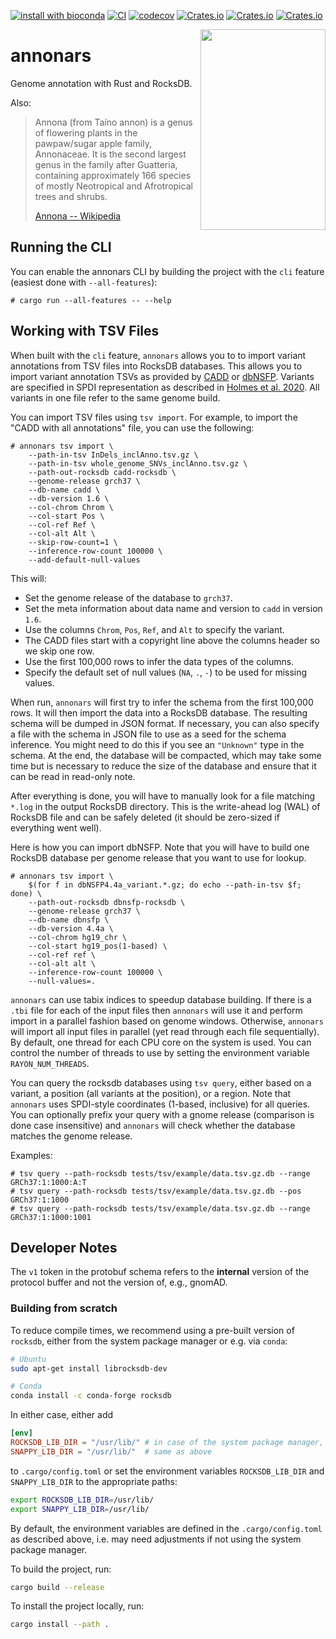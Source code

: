 [![install with bioconda](https://img.shields.io/badge/install%20with-bioconda-brightgreen.svg?style=flat)](http://bioconda.github.io/recipes/annonars/README.html)
[![CI](https://github.com/varfish-org/annonars/actions/workflows/rust.yml/badge.svg)](https://github.com/varfish-org/annonars/actions/workflows/rust.yml)
[![codecov](https://codecov.io/gh/varfish-org/annonars/branch/main/graph/badge.svg?token=UjTNKN6kCI)](https://codecov.io/gh/varfish-org/annonars)
[![Crates.io](https://img.shields.io/crates/d/annonars.svg)](https://crates.io/crates/annonars)
[![Crates.io](https://img.shields.io/crates/v/annonars.svg)](https://crates.io/crates/annonars)
[![Crates.io](https://img.shields.io/crates/l/annonars.svg)](https://crates.io/crates/annonars)

<a href="https://commons.wikimedia.org/wiki/File:Annona_squamosa_Blanco1.192.png"><img src="https://github.com/varfish-org/annonars/blob/main/utils/img/annona-wikimedia.jpg?raw=true" width="200px" height="321px" align="right"></a>

# annonars

Genome annotation with Rust and RocksDB.

Also:

> Annona (from Taíno annon) is a genus of flowering plants in the pawpaw/sugar apple family, Annonaceae. It is the second largest genus in the family after Guatteria, containing approximately 166 species of mostly Neotropical and Afrotropical trees and shrubs.
>
> [Annona -- Wikipedia](https://en.wikipedia.org/wiki/Annona)

## Running the CLI

You can enable the annonars CLI by building the project with the `cli` feature (easiest done with `--all-features`):

```
# cargo run --all-features -- --help
```

## Working with TSV Files

When built with the `cli` feature, `annonars` allows you to to import variant annotations from TSV files into RocksDB databases.
This allows you to import variant annotation TSVs as provided by [CADD](https://cadd.gs.washington.edu/) or [dbNSFP](https://sites.google.com/site/jpopgen/dbNSFP).
Variants are specified in SPDI representation as described in [Holmes et al. 2020](https://www.ncbi.nlm.nih.gov/pmc/articles/PMC7523648/).
All variants in one file refer to the same genome build.

You can import TSV files using `tsv import`.
For example, to import the "CADD with all annotations" file, you can use the following:

```
# annonars tsv import \
    --path-in-tsv InDels_inclAnno.tsv.gz \
    --path-in-tsv whole_genome_SNVs_inclAnno.tsv.gz \
    --path-out-rocksdb cadd-rocksdb \
    --genome-release grch37 \
    --db-name cadd \
    --db-version 1.6 \
    --col-chrom Chrom \
    --col-start Pos \
    --col-ref Ref \
    --col-alt Alt \
    --skip-row-count=1 \
    --inference-row-count 100000 \
    --add-default-null-values
```

This will:

- Set the genome release of the database to `grch37`.
- Set the meta information about data name and version to `cadd` in version `1.6`.
- Use the columns `Chrom`, `Pos`, `Ref`, and `Alt` to specify the variant.
- The CADD files start with a copyright line above the columns header so we skip one row.
- Use the first 100,000 rows to infer the data types of the columns.
- Specify the default set of null values (`NA`, `.`, `-`) to be used for missing values.

When run, `annonars` will first try to infer the schema from the first 100,000 rows.
It will then import the data into a RocksDB database.
The resulting schema will be dumped in JSON format.
If necessary, you can also specify a file with the schema in JSON file to use as a seed for the schema inference.
You might need to do this if you see an `"Unknown"` type in the schema.
At the end, the database will be compacted, which may take some time but is necessary to reduce the size of the database and ensure that it can be read in read-only note.

After everything is done, you will have to manually look for a file matching `*.log` in the output RocksDB directory.
This is the write-ahead log (WAL) of RocksDB file and can be safely deleted (it should be zero-sized if everything went well).

Here is how you can import dbNSFP.
Note that you will have to build one RocksDB database per genome release that you want to use for lookup.

```
# annonars tsv import \
    $(for f in dbNSFP4.4a_variant.*.gz; do echo --path-in-tsv $f; done) \
    --path-out-rocksdb dbnsfp-rocksdb \
    --genome-release grch37 \
    --db-name dbnsfp \
    --db-version 4.4a \
    --col-chrom hg19_chr \
    --col-start hg19_pos(1-based) \
    --col-ref ref \
    --col-alt alt \
    --inference-row-count 100000 \
    --null-values=.
```

`annonars` can use tabix indices to speedup database building.
If there is a `.tbi` file for each of the input files then `annonars` will use it and perform import in a parallel fashion based on genome windows.
Otherwise, `annonars` will import all input files in parallel (yet read through each file sequentially).
By default, one thread for each CPU core on the system is used.
You can control the number of threads to use by setting the environment variable `RAYON_NUM_THREADS`.

You can query the rocksdb databases using `tsv query`, either based on a variant, a position (all variants at the position), or a region.
Note that `annonars` uses SPDI-style coordinates (1-based, inclusive) for all queries.
You can optionally prefix your query with a gnome release (comparison is done case insensitive) and `annonars` will check whether the database matches the genome release.

Examples:

```
# tsv query --path-rocksdb tests/tsv/example/data.tsv.gz.db --range GRCh37:1:1000:A:T
# tsv query --path-rocksdb tests/tsv/example/data.tsv.gz.db --pos GRCh37:1:1000
# tsv query --path-rocksdb tests/tsv/example/data.tsv.gz.db --range GRCh37:1:1000:1001
```

## Developer Notes

The `v1` token in the protobuf schema refers to the **internal** version of the protocol buffer and not the version of, e.g., gnomAD.

### Building from scratch
To reduce compile times, we recommend using a pre-built version of `rocksdb`, either from the system package manager or e.g. via `conda`:

```bash
# Ubuntu
sudo apt-get install librocksdb-dev

# Conda
conda install -c conda-forge rocksdb
```

In either case, either add
```toml
[env]
ROCKSDB_LIB_DIR = "/usr/lib/" # in case of the system package manager, adjust the path accordingly for conda
SNAPPY_LIB_DIR = "/usr/lib/"  # same as above
```
to `.cargo/config.toml` or set the environment variables `ROCKSDB_LIB_DIR` and `SNAPPY_LIB_DIR` to the appropriate paths:

```bash
export ROCKSDB_LIB_DIR=/usr/lib/
export SNAPPY_LIB_DIR=/usr/lib/
```

By default, the environment variables are defined in the `.cargo/config.toml` as described above, i.e. may need adjustments if not using the system package manager.

To build the project, run:
```bash
cargo build --release
```

To install the project locally, run:
```bash
cargo install --path .
```